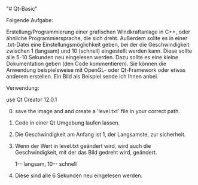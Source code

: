 "# Qt-Basic" 

Folgende Aufgabe:

Erstellung/Programmierung einer grafischen Windkraftanlage in C++, oder ähnliche Programmiersprache, die sich dreht. Außerdem sollte es in einer .txt-Datei eine Einstellungsmöglichkeit geben, bei der die Geschwindigkeit zwischen 1 (langsam) und 10 (schnell) eingestellt werden kann. Diese sollte alle 5-10 Sekunden neu eingelesen werden. Dazu sollte es eine kleine Dokumentation geben (den Code kommentieren). Sie können die Anwendung beispielsweise mit OpenGL- oder Qt-Framework oder etwas anderem erstellen. Ein Bild als Beispiel sende ich Ihnen anbei.



Verwendung:

use Qt Creator 12.0.1

0. save the image and and create a 'level.txt' file in your correct path.

1. Code in einer Qt Umgebung laufen lassen.

2. Die Geschwindigkeit am Anfang ist 1, der Langsamste, zur sicherheit.

3. Wenn der Wert in level.txt geändert wird, wird auch die Geschwindigkeit, mit der das Bild gedreht wird, geändert.

   1-- langsam,   10-- schnell

4. Diese sind alle 6 Sekunden neu eingelesen werden.